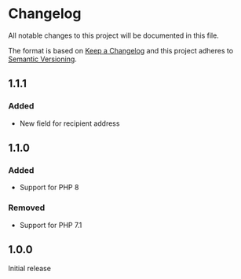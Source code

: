 # Changelog
All notable changes to this project will be documented in this file.

The format is based on [Keep a Changelog](http://keepachangelog.com/en/1.0.0/)
and this project adheres to [Semantic Versioning](http://semver.org/spec/v2.0.0.html).

## 1.1.1

### Added

- New field for recipient address

## 1.1.0

### Added

- Support for PHP 8

### Removed

- Support for PHP 7.1

## 1.0.0

Initial release
